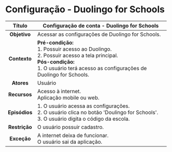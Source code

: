 # Configuração - Duolingo for Schools

| **Título** | Configuração de conta - Duolingo for Schools |
| :--------: | --------------- |
| **Objetivo** | Acessar as configurações de Duolingo for Schools. |
| **Contexto** | **Pré-condição:** <br/>1. Possuir acesso ao Duolingo. <br/>2. Possuir acesso a tela principal.<br/>**Pós-condição:** <br/>1. O usuário terá acesso as configurações de Duolingo for Schools. |
| **Atores** | Usuário |
| **Recursos** | Acesso à internet. <br/>Aplicação mobile ou web. |
| **Episódios** | 1. O usuário acessa as configurações.<br/>2. O usuário clica no botão 'Doulingo for Schools'.<br/>3. O usuário digita o código da escola. |
| **Restrição** | O usuário possuir cadastro. |
| **Exceção** | A internet deixa de funcionar. <br/>O usuário sai da aplicação. |